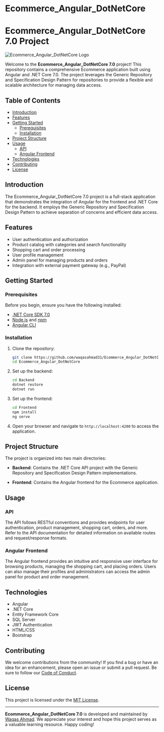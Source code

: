 # Ecommerce_Angular_DotNetCore
 
# Ecommerce_Angular_DotNetCore 7.0 Project

![Ecommerce_Angular_DotNetCore Logo](https://yourdomain.com/logo.png)

Welcome to the **Ecommerce_Angular_DotNetCore 7.0** project! This repository contains a comprehensive Ecommerce application built using Angular and .NET Core 7.0. The project leverages the Generic Repository and Specification Design Pattern for repositories to provide a flexible and scalable architecture for managing data access.

## Table of Contents

- [Introduction](#introduction)
- [Features](#features)
- [Getting Started](#getting-started)
  - [Prerequisites](#prerequisites)
  - [Installation](#installation)
- [Project Structure](#project-structure)
- [Usage](#usage)
  - [API](#api)
  - [Angular Frontend](#angular-frontend)
- [Technologies](#technologies)
- [Contributing](#contributing)
- [License](#license)

## Introduction

The Ecommerce_Angular_DotNetCore 7.0 project is a full-stack application that demonstrates the integration of Angular for the frontend and .NET Core for the backend. It employs the Generic Repository and Specification Design Pattern to achieve separation of concerns and efficient data access.

## Features

- User authentication and authorization
- Product catalog with categories and search functionality
- Shopping cart and order processing
- User profile management
- Admin panel for managing products and orders
- Integration with external payment gateway (e.g., PayPal)

## Getting Started

### Prerequisites

Before you begin, ensure you have the following installed:

- [.NET Core SDK 7.0](https://dotnet.microsoft.com/download/dotnet/7.0)
- [Node.js](https://nodejs.org/) and [npm](https://www.npmjs.com/get-npm)
- [Angular CLI](https://cli.angular.io/)

### Installation

1. Clone the repository:

   ```bash
   git clone https://github.com/waqasahmad31/Ecommerce_Angular_DotNetCore.git
   cd Ecommerce_Angular_DotNetCore
   ```

2. Set up the backend:

   ```bash
   cd Backend
   dotnet restore
   dotnet run
   ```

3. Set up the frontend:

   ```bash
   cd Frontend
   npm install
   ng serve
   ```

4. Open your browser and navigate to `http://localhost:4200` to access the application.

## Project Structure

The project is organized into two main directories:

- **Backend**: Contains the .NET Core API project with the Generic Repository and Specification Design Pattern implementations.

- **Frontend**: Contains the Angular frontend for the Ecommerce application.

## Usage

### API

The API follows RESTful conventions and provides endpoints for user authentication, product management, shopping cart, orders, and more. Refer to the API documentation for detailed information on available routes and request/response formats.

### Angular Frontend

The Angular frontend provides an intuitive and responsive user interface for browsing products, managing the shopping cart, and placing orders. Users can also manage their profiles and administrators can access the admin panel for product and order management.

## Technologies

- Angular
- .NET Core
- Entity Framework Core
- SQL Server
- JWT Authentication
- HTML/CSS
- Bootstrap

## Contributing

We welcome contributions from the community! If you find a bug or have an idea for an enhancement, please open an issue or submit a pull request. Be sure to follow our [Code of Conduct](CODE_OF_CONDUCT.md).

## License

This project is licensed under the [MIT License](LICENSE).

---

**Ecommerce_Angular_DotNetCore 7.0** is developed and maintained by [Waqas Ahmad](https://yourwebsite.com). We appreciate your interest and hope this project serves as a valuable learning resource. Happy coding!
